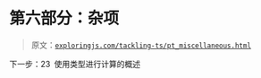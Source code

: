 # 第六部分：杂项

> 原文：[`exploringjs.com/tackling-ts/pt_miscellaneous.html`](https://exploringjs.com/tackling-ts/pt_miscellaneous.html)

下一步：23 使用类型进行计算的概述
